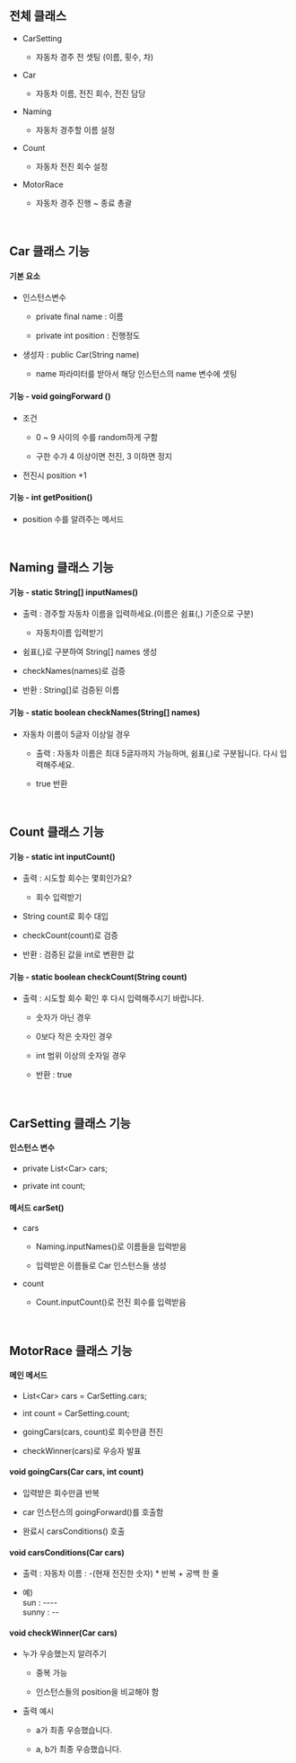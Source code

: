 ## 전체 클래스

- CarSetting

  - 자동차 경주 전 셋팅 (이름, 횟수, 차)

- Car

  - 자동차 이름, 전진 회수, 전진 담당

- Naming

  - 자동차 경주할 이름 설정

- Count

  - 자동차 전진 회수 설정

- MotorRace

  - 자동차 경주 진행 ~ 종료 총괄

<br>

## Car 클래스 기능

#### 기본 요소

- 인스턴스변수 

  - private final name : 이름
    
  - private int position : 진행정도

- 생성자 : public Car(String name)

  - name 파라미터를 받아서 해당 인스턴스의 name 변수에 셋팅
  
#### 기능 - void goingForward ()

- 조건

  - 0 ~ 9 사이의 수를 random하게 구함
  
  - 구한 수가 4 이상이면 전진, 3 이하면 정지

- 전진시 position +1

#### 기능 - int getPosition()

- position 수를 알려주는 메서드

<br>

## Naming 클래스 기능

#### 기능 - static String[] inputNames()

- 출력 : 경주할 자동차 이름을 입력하세요.(이름은 쉼표(,) 기준으로 구분)

  - 자동차이름 입력받기
  
- 쉼표(,)로 구분하여 String[] names 생성

- checkNames(names)로 검증

- 반환 : String[]로 검증된 이름

#### 기능 - static boolean checkNames(String[] names)

- 자동차 이름이 5글자 이상일 경우 

  - 출력 : 자동차 이름은 최대 5글자까지 가능하며, 쉼표(,)로 구분됩니다. 다시 입력해주세요.

  - true 반환
  
<br>

## Count 클래스 기능

#### 기능 - static int inputCount()

- 출력 : 시도할 회수는 몇회인가요?

  - 회수 입력받기
  
- String count로 회수 대입

- checkCount(count)로 검증

- 반환 : 검증된 값을 int로 변환한 값

#### 기능 - static boolean checkCount(String count)

- 출력 : 시도할 회수 확인 후 다시 입력해주시기 바랍니다.

  - 숫자가 아닌 경우
  
  - 0보다 작은 숫자인 경우
  
  - int 범위 이상의 숫자일 경우
  
  - 반환 : true
  
<br>

## CarSetting 클래스 기능

#### 인스턴스 변수

- private List\<Car> cars;

- private int count;

#### 메서드 carSet()

- cars

  - Naming.inputNames()로 이름들을 입력받음

  - 입력받은 이름들로 Car 인스턴스들 생성

- count

  - Count.inputCount()로 전진 회수를 입력받음

<br>

## MotorRace 클래스 기능

#### 메인 메서드

- List\<Car> cars = CarSetting.cars;

- int count = CarSetting.count;

- goingCars(cars, count)로 회수만큼 전진

- checkWinner(cars)로 우승자 발표

#### void goingCars(Car cars, int count)

- 입력받은 회수만큼 반복

- car 인스턴스의 goingForward()를 호출함

- 완료시 carsConditions() 호출

#### void carsConditions(Car cars)

- 출력 : 자동차 이름 : -(현재 전진한 숫자) * 반복 + 공백 한 줄

- 예)
  <br>sun : ----
  <br>sunny : --

#### void checkWinner(Car cars)

- 누가 우승했는지 알려주기

  - 중복 가능
  
  - 인스턴스들의 position을 비교해야 함
  
- 출력 예시

  - a가 최종 우승했습니다.
  
  - a, b가 최종 우승했습니다.